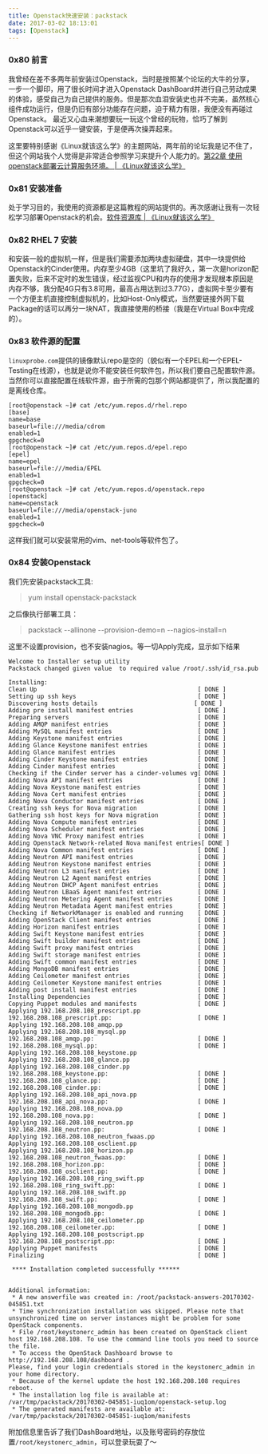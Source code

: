 ```yaml
---
title: Openstack快速安装：packstack
date: 2017-03-02 18:13:01
tags: [Openstack]
---
```


### 0x80 前言

我曾经在差不多两年前安装过Openstack，当时是按照某个论坛的大牛的分享，一步一个脚印，用了很长时间才进入Openstack DashBoard并进行自己劳动成果的体验，感受自己为自己提供的服务。但是那次血泪安装史也并不完美，虽然核心组件成功运行，但是仍旧有部分功能存在问题，迫于精力有限，我便没有再碰过Openstack。
最近又心血来潮想要玩一玩这个曾经的玩物，恰巧了解到Openstack可以近乎一键安装，于是便再次操弄起来。

这里要特别感谢《Linux就该这么学》的主题网站，两年前的论坛我是记不住了，但这个网站我个人觉得是非常适合参照学习来提升个人能力的。[第22章 使用openstack部署云计算服务环境。 | 《Linux就该这么学》](http://www.linuxprobe.com/chapter-22.html)

### 0x81 安装准备

处于学习目的，我使用的资源都是这篇教程的网站提供的。再次感谢让我有一次轻松学习部署Openstack的机会。[软件资源库 | 《Linux就该这么学》](http://www.linuxprobe.com/tools)

### 0x82 RHEL 7 安装

和安装一般的虚拟机一样，但是我们需要添加两块虚拟硬盘，其中一块提供给Openstack的Cinder使用。内存至少4GB（这里坑了我好久，第一次是horizon配置失败，后来不定时的发生错误，经过监视CPU和内存的使用才发现根本原因是内存不够，我分配4G只有3.8可用，最高占用达到过3.77G），虚拟网卡至少要有一个方便主机直接控制虚拟机的，比如Host-Only模式，当然要链接外网下载Package的话可以再分一块NAT，我直接使用的桥接（我是在Virtual Box中完成的）。

### 0x83 软件源的配置

`linuxprobe.com`提供的镜像默认repo是空的（貌似有一个EPEL和一个EPEL-Testing在线源），也就是说你不能安装任何软件包，所以我们要自己配置软件源。当然你可以直接配置在线软件源，由于所需的包那个网站都提供了，所以我配置的是离线仓库。

```Config
[root@openstack ~]# cat /etc/yum.repos.d/rhel.repo
[base]
name=base
baseurl=file:///media/cdrom
enabled=1
gpgcheck=0
[root@openstack ~]# cat /etc/yum.repos.d/epel.repo
[epel]
name=epel
baseurl=file:///media/EPEL
enabled=1
gpgcheck=0
[root@openstack ~]# cat /etc/yum.repos.d/openstack.repo
[openstack]
name=openstack
baseurl=file:///media/openstack-juno
enabled=1
gpgcheck=0
```

这样我们就可以安装常用的vim、net-tools等软件包了。

### 0x84 安装Openstack

我们先安装packstack工具:
> yum install openstack-packstack

之后像执行部署工具：
> packstack --allinone --provision-demo=n --nagios-install=n

这里不设置provision，也不安装nagios。等一切Apply完成，显示如下结果

```Shell
Welcome to Installer setup utility
Packstack changed given value  to required value /root/.ssh/id_rsa.pub

Installing:
Clean Up                                             [ DONE ]
Setting up ssh keys                                  [ DONE ]
Discovering hosts details                           [ DONE ]
Adding pre install manifest entries                  [ DONE ]
Preparing servers                                    [ DONE ]
Adding AMQP manifest entries                         [ DONE ]
Adding MySQL manifest entries                        [ DONE ]
Adding Keystone manifest entries                     [ DONE ]
Adding Glance Keystone manifest entries              [ DONE ]
Adding Glance manifest entries                       [ DONE ]
Adding Cinder Keystone manifest entries              [ DONE ]
Adding Cinder manifest entries                       [ DONE ]
Checking if the Cinder server has a cinder-volumes vg[ DONE ]
Adding Nova API manifest entries                     [ DONE ]
Adding Nova Keystone manifest entries                [ DONE ]
Adding Nova Cert manifest entries                    [ DONE ]
Adding Nova Conductor manifest entries               [ DONE ]
Creating ssh keys for Nova migration                 [ DONE ]
Gathering ssh host keys for Nova migration           [ DONE ]
Adding Nova Compute manifest entries                 [ DONE ]
Adding Nova Scheduler manifest entries               [ DONE ]
Adding Nova VNC Proxy manifest entries               [ DONE ]
Adding Openstack Network-related Nova manifest entries[ DONE ]
Adding Nova Common manifest entries                  [ DONE ]
Adding Neutron API manifest entries                  [ DONE ]
Adding Neutron Keystone manifest entries             [ DONE ]
Adding Neutron L3 manifest entries                   [ DONE ]
Adding Neutron L2 Agent manifest entries             [ DONE ]
Adding Neutron DHCP Agent manifest entries           [ DONE ]
Adding Neutron LBaaS Agent manifest entries          [ DONE ]
Adding Neutron Metering Agent manifest entries       [ DONE ]
Adding Neutron Metadata Agent manifest entries       [ DONE ]
Checking if NetworkManager is enabled and running    [ DONE ]
Adding OpenStack Client manifest entries             [ DONE ]
Adding Horizon manifest entries                      [ DONE ]
Adding Swift Keystone manifest entries               [ DONE ]
Adding Swift builder manifest entries                [ DONE ]
Adding Swift proxy manifest entries                  [ DONE ]
Adding Swift storage manifest entries                [ DONE ]
Adding Swift common manifest entries                 [ DONE ]
Adding MongoDB manifest entries                      [ DONE ]
Adding Ceilometer manifest entries                   [ DONE ]
Adding Ceilometer Keystone manifest entries          [ DONE ]
Adding post install manifest entries                 [ DONE ]
Installing Dependencies                              [ DONE ]
Copying Puppet modules and manifests                 [ DONE ]
Applying 192.168.208.108_prescript.pp
192.168.208.108_prescript.pp:                        [ DONE ]
Applying 192.168.208.108_amqp.pp
Applying 192.168.208.108_mysql.pp
192.168.208.108_amqp.pp:                             [ DONE ]
192.168.208.108_mysql.pp:                            [ DONE ]
Applying 192.168.208.108_keystone.pp
Applying 192.168.208.108_glance.pp
Applying 192.168.208.108_cinder.pp
192.168.208.108_keystone.pp:                         [ DONE ]
192.168.208.108_glance.pp:                           [ DONE ]
192.168.208.108_cinder.pp:                           [ DONE ]
Applying 192.168.208.108_api_nova.pp
192.168.208.108_api_nova.pp:                         [ DONE ]
Applying 192.168.208.108_nova.pp
192.168.208.108_nova.pp:                             [ DONE ]
Applying 192.168.208.108_neutron.pp
192.168.208.108_neutron.pp:                          [ DONE ]
Applying 192.168.208.108_neutron_fwaas.pp
Applying 192.168.208.108_osclient.pp
Applying 192.168.208.108_horizon.pp
192.168.208.108_neutron_fwaas.pp:                    [ DONE ]
192.168.208.108_horizon.pp:                          [ DONE ]
192.168.208.108_osclient.pp:                         [ DONE ]
Applying 192.168.208.108_ring_swift.pp
192.168.208.108_ring_swift.pp:                       [ DONE ]
Applying 192.168.208.108_swift.pp
192.168.208.108_swift.pp:                            [ DONE ]
Applying 192.168.208.108_mongodb.pp
192.168.208.108_mongodb.pp:                          [ DONE ]
Applying 192.168.208.108_ceilometer.pp
192.168.208.108_ceilometer.pp:                       [ DONE ]
Applying 192.168.208.108_postscript.pp
192.168.208.108_postscript.pp:                       [ DONE ]
Applying Puppet manifests                            [ DONE ]
Finalizing                                           [ DONE ]

 **** Installation completed successfully ******


Additional information:
 * A new answerfile was created in: /root/packstack-answers-20170302-045851.txt
 * Time synchronization installation was skipped. Please note that unsynchronized time on server instances might be problem for some OpenStack components.
 * File /root/keystonerc_admin has been created on OpenStack client host 192.168.208.108. To use the command line tools you need to source the file.
 * To access the OpenStack Dashboard browse to http://192.168.208.108/dashboard .
Please, find your login credentials stored in the keystonerc_admin in your home directory.
 * Because of the kernel update the host 192.168.208.108 requires reboot.
 * The installation log file is available at: /var/tmp/packstack/20170302-045851-iuq1om/openstack-setup.log
 * The generated manifests are available at: /var/tmp/packstack/20170302-045851-iuq1om/manifests
```

附加信息里告诉了我们DashBoard地址，以及账号密码的存放位置`/root/keystonerc_admin`，可以登录玩耍了～
